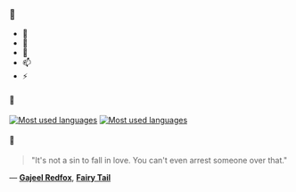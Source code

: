 ### 👋

- 🔭
- 🌱
- 💬
- 📫
- ⚡

#### 🧏

[![Most used languages](https://github-readme-stats-aynah.vercel.app/api/top-langs/?username=aynh&theme=solarized-dark&langs_count=6&layout=compact&hide_title=true)](https://github.com/anuraghazra/github-readme-stats#gh-dark-mode-only)
[![Most used languages](https://github-readme-stats-aynah.vercel.app/api/top-langs/?username=aynh&theme=solarized-light&langs_count=6&layout=compact&hide_title=true)](https://github.com/anuraghazra/github-readme-stats#gh-light-mode-only)

#### 💬

> "It's not a sin to fall in love. You can't even arrest someone over that."

&mdash; [**Gajeel Redfox**](https://myanimelist.net/character.php?q=Gajeel%20Redfox&cat=character), [**Fairy Tail**](https://myanimelist.net/search/all?q=Fairy%20Tail&cat=all)
